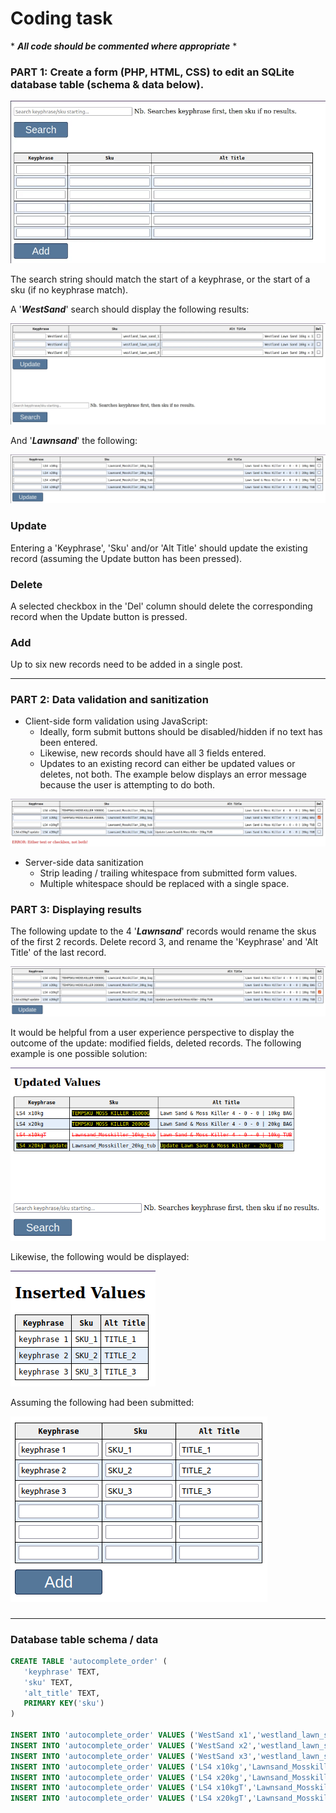 # Coding task

\* ***All code should be commented where appropriate*** *

### PART 1: Create a form (PHP, HTML, CSS) to edit an SQLite database table (schema & data below).

![Image of form](imgs/add_del_keyphrase.png)

The search string should match the start of a keyphrase, or the start of a sku (if no keyphrase match).

A '***WestSand***' search should display the following results:

![Image of form](imgs/westsand.png)

And '***Lawnsand***' the following:

![Image of form](imgs/lawnsand.png)

### Update
Entering a 'Keyphrase', 'Sku' and/or 'Alt Title' should update the existing record (assuming the Update button has been pressed).

### Delete
A selected checkbox in the 'Del' column should delete the corresponding record when the Update button is pressed.

### Add
Up to six new records need to be added in a single post.

- - -
### PART 2: Data validation and sanitization

- Client-side form validation using JavaScript:
  - Ideally, form submit buttons should be disabled/hidden if no text has been entered.
  - Likewise, new records should have all 3 fields entered.
  - Updates to an existing record can either be updated values or deletes, not both. The example below displays an error message because the user is attempting to do both. 

![Image of form](imgs/edit_error_msg.png)

- Server-side data sanitization
  - Strip leading / trailing whitespace from submitted form values.
  - Multiple whitespace should be replaced with a single space.

### PART 3: Displaying results

The following update to the 4 '***Lawnsand***' records would rename the skus of the first 2 records. Delete record 3, and rename the 'Keyphrase' and 'Alt Title' of the last record.

![Image of form](imgs/lawnsand_edit.png)

It would be helpful from a user experience perspective to display the outcome of the update: modified fields, deleted records. The following example is one possible solution:

![Image of form](imgs/lawnsand_edit_results.png)

Likewise, the following would be displayed:

![Image of form](imgs/inserted_values.png)

Assuming the following had been submitted:

![Image of form](imgs/inserted_values_post.png)

###  

- - -

### Database table schema / data
```sql
CREATE TABLE 'autocomplete_order' (
   'keyphrase' TEXT,
   'sku' TEXT,
   'alt_title' TEXT,
   PRIMARY KEY('sku')
)

INSERT INTO 'autocomplete_order' VALUES ('WestSand x1','westland_lawn_sand_1','Westland Lawn Sand 16kg x 1');
INSERT INTO 'autocomplete_order' VALUES ('WestSand x2','westland_lawn_sand_2','Westland Lawn Sand 16kg x 2');
INSERT INTO 'autocomplete_order' VALUES ('WestSand x3','westland_lawn_sand_3','Westland Lawn Sand 16kg x 3');
INSERT INTO 'autocomplete_order' VALUES ('LS4 x10kg','Lawnsand_Mosskiller_10kg_bag','Lawn Sand & Moss Killer 4 - 0 - 0 | 10kg BAG');
INSERT INTO 'autocomplete_order' VALUES ('LS4 x20kg','Lawnsand_Mosskiller_20kg_bag','Lawn Sand & Moss Killer 4 - 0 - 0 | 20kg BAG');
INSERT INTO 'autocomplete_order' VALUES ('LS4 x10kgT','Lawnsand_Mosskiller_10kg_tub','Lawn Sand & Moss Killer 4 - 0 - 0 | 10kg TUB');
INSERT INTO 'autocomplete_order' VALUES ('LS4 x20kgT','Lawnsand_Mosskiller_20kg_tub','Lawn Sand & Moss Killer 4 - 0 - 0 | 20kg TUB');
```
